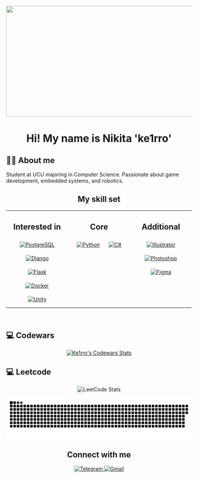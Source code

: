 <br clear="both">
<div align="center">
  <img height="300" width="600" src="https://user-images.githubusercontent.com/74038190/225813708-98b745f2-7d22-48cf-9150-083f1b00d6c9.gif"  />
</div>

<div align="center">
  <h1 align="center">Hi! My name is Nikita 'ke1rro'</h1>
</div>  

<h2 align="left">👩‍💻  About me</h2> 
<p align="left">Student at UCU majoring in Computer Science. Passionate about game development, embedded systems, and robotics.</p>

<h2 align="center">My skill set</h2>

<div align="center">
    <table>
        <tr>
            <td valign="top" width="33%">
                <h2 align="center">Interested in</h2>  
                <div align="center">  
                    <a href="https://www.postgresql.org/" target="_blank"><img style="margin: 10px" src="https://profilinator.rishav.dev/skills-assets/postgresql-original-wordmark.svg" alt="PostgreSQL" height="50" /></a>  
                    <a href="https://www.djangoproject.com/" target="_blank"><img style="margin: 10px" src="https://profilinator.rishav.dev/skills-assets/django-original.svg" alt="Django" height="50" /></a>  
                    <a href="https://flask.palletsprojects.com/" target="_blank"><img style="margin: 10px" src="https://profilinator.rishav.dev/skills-assets/flask.png" alt="Flask" height="50" /></a>  
                    <a href="https://www.docker.com/" target="_blank"><img style="margin: 10px" src="https://profilinator.rishav.dev/skills-assets/docker-original-wordmark.svg" alt="Docker" height="50" /></a>  
                    <a href="https://unity.com/" target="_blank"><img style="margin: 10px" src="https://profilinator.rishav.dev/skills-assets/unity.png" alt="Unity" height="50" /></a>  
                </div>
            </td>
            <td valign="top" width="33%">
                <h2 align="center">Core</h2>  
                <div align="center">  
                    <a href="https://www.python.org/" target="_blank"><img style="margin: 10px" src="https://profilinator.rishav.dev/skills-assets/python-original.svg" alt="Python" height="50" /></a>  
                    <a href="https://docs.microsoft.com/en-us/dotnet/csharp/" target="_blank"><img style="margin: 10px" src="https://profilinator.rishav.dev/skills-assets/csharp-original.svg" alt="C#" height="50" /></a>
                </div>
            </td>
            <td valign="top" width="33%">
                <h2 align="center">Additional</h2>   
                <div align="center">  
                    <a href="https://www.adobe.com/in/products/illustrator.html" target="_blank"><img style="margin: 10px" src="https://profilinator.rishav.dev/skills-assets/adobe_illustrator-icon.svg" alt="Illustrator" height="50" /></a>  
                    <a href="https://www.adobe.com/in/products/photoshop.html" target="_blank"><img style="margin: 10px" src="https://profilinator.rishav.dev/skills-assets/photoshop-plain.svg" alt="Photoshop" height="50" /></a>  
                    <a href="https://www.figma.com/" target="_blank"><img style="margin: 10px" src="https://profilinator.rishav.dev/skills-assets/figma-icon.svg" alt="Figma" height="50" /></a>  
                </div>
            </td>
        </tr>
    </table>
</div>

<br/>


<h2 align="left">💻 Codewars</h2>

<div align="center">
  <a href="https://www.codewars.com/users/ke1rro">
    <img
      src="https://github.r2v.ch/codewars?user=ke1rro&name=Ke1rro&theme=gradient_dark"
      alt="Ke1rro's Codewars Stats"
    />
  </a>
</div>


<h2 align="left">💻 Leetcode</h2>

<div align="center">
  <img 
       src="https://leetcard.jacoblin.cool/ke1rro?theme=dark&font=Karma&animation=true" 
       alt="LeetCode Stats" 
  />
</div>

<p align="center">
 <img width="600" src="assets/github-snake.svg" alt="snake"/>
</p>

<h2 align="center">Connect with me</h2> 

<div align="center">
    <a href="https://t.me/ke1rrro" target="_blank">
        <img src="https://img.shields.io/badge/telegram-%2324292e.svg?&style=for-the-badge&logo=telegram&logoColor=white" alt="Telegram" style="margin-bottom: 5px;" />
    </a>
    <a href="mailto:nikita.lenyk.work@gmail.com">
        <img src="https://img.shields.io/badge/gmail-%2324292e.svg?&style=for-the-badge&logo=gmail&logoColor=white" alt="Gmail" style="margin-bottom: 5px;" />
    </a>
</div>
